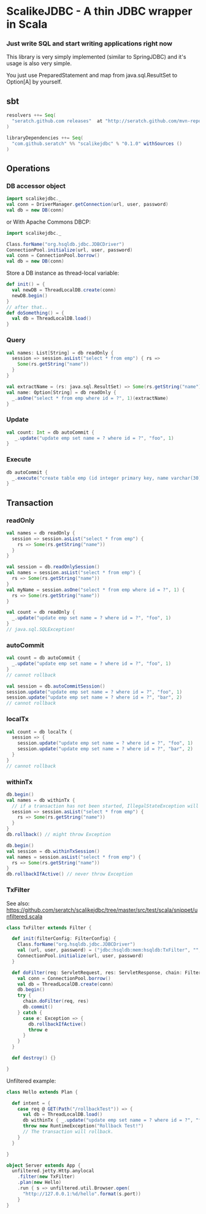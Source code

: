 # ScalikeJDBC - A thin JDBC wrapper in Scala

### Just write SQL and start writing applications right now

This library is very simply implemented (similar to SpringJDBC) and it's usage is also very simple.

You just use PreparedStatement and map from java.sql.ResultSet to Option[A] by yourself.

## sbt

```scala
resolvers ++= Seq(
  "seratch.github.com releases"  at "http://seratch.github.com/mvn-repo/releases"
)

libraryDependencies ++= Seq(
  "com.github.seratch" %% "scalikejdbc" % "0.1.0" withSources ()
)
```

## Operations

### DB accessor object

```scala
import scalikejdbc._
val conn = DriverManager.getConnection(url, user, password)
val db = new DB(conn)
```

or With Apache Commons DBCP:

```scala
import scalikejdbc._

Class.forName("org.hsqldb.jdbc.JDBCDriver")
ConnectionPool.initialize(url, user, password)
val conn = ConnectionPool.borrow()
val db = new DB(conn)
```

Store a DB instance as thread-local variable:

```scala
def init() = {
  val newDB = ThreadLocalDB.create(conn)
  newDB.begin()
}
// after that..
def doSomething() = {
  val db = ThreadLocalDB.load()
}
```

### Query

```scala
val names: List[String] = db readOnly {
  session => session.asList("select * from emp") { rs =>
    Some(rs.getString("name"))
  }
}
```

```scala
val extractName = (rs: java.sql.ResultSet) => Some(rs.getString("name"))
val name: Option[String] = db readOnly {
  _.asOne("select * from emp where id = ?", 1)(extractName)
}
```

### Update

```scala
val count: Int = db autoCommit {
   _.update("update emp set name = ? where id = ?", "foo", 1)
}
```

### Execute

```scala
db autoCommit {
  _.execute("create table emp (id integer primary key, name varchar(30))")
}
```

## Transaction

### readOnly

```scala
val names = db readOnly {
  session => session.asList("select * from emp") {
    rs => Some(rs.getString("name"))
  }
}
```

```scala
val session = db.readOnlySession()
val names = session.asList("select * from emp") {
  rs => Some(rs.getString("name"))
}
val myName = session.asOne("select * from emp where id = ?", 1) {
  rs => Some(rs.getString("name"))
}
```

```scala
val count = db readOnly {
  _.update("update emp set name = ? where id = ?", "foo", 1)
}
// java.sql.SQLException!
```

### autoCommit

```scala
val count = db autoCommit {
  _.update("update emp set name = ? where id = ?", "foo", 1)
}
// cannot rollback
```

```scala
val session = db.autoCommitSession()
session.update("update emp set name = ? where id = ?", "foo", 1)
session.update("update emp set name = ? where id = ?", "bar", 2)
// cannot rollback
```

### localTx

```scala
val count = db localTx {
  session => {
    session.update("update emp set name = ? where id = ?", "foo", 1)
    session.update("update emp set name = ? where id = ?", "bar", 2)
  }
}
// cannot rollback
```

### withinTx

```scala
db.begin()
val names = db withinTx {
  // if a transaction has not been started, IllegalStateException will be thrown
  session => session.asList("select * from emp") {
    rs => Some(rs.getString("name"))
  }
}
db.rollback() // might throw Exception
```

```scala
db.begin()
val session = db.withinTxSession()
val names = session.asList("select * from emp") {
  rs => Some(rs.getString("name"))
}
db.rollbackIfActive() // never throw Exception
```

### TxFilter

See also: https://github.com/seratch/scalikejdbc/tree/master/src/test/scala/snippet/unfiltered.scala

```scala
class TxFilter extends Filter {

  def init(filterConfig: FilterConfig) {
    Class.forName("org.hsqldb.jdbc.JDBCDriver")
    val (url, user, password) = ("jdbc:hsqldb:mem:hsqldb:TxFilter", "", "")
    ConnectionPool.initialize(url, user, password)
  }

  def doFilter(req: ServletRequest, res: ServletResponse, chain: FilterChain) {
    val conn = ConnectionPool.borrow()
    val db = ThreadLocalDB.create(conn)
    db.begin()
    try {
      chain.doFilter(req, res)
      db.commit()
    } catch {
      case e: Exception => {
        db.rollbackIfActive()
        throw e
      }
    }
  }

  def destroy() {}

}
```

Unfiltered example:

```scala
class Hello extends Plan {

  def intent = {
    case req @ GET(Path("/rollbackTest")) => {
      val db = ThreadLocalDB.load()
      db withinTx { _.update("update emp set name = ? where id = ?", "foo", 1) }
      throw new RuntimeException("Rollback Test!")
      // The transaction will rollback.
    }
  }

}

object Server extends App {
  unfiltered.jetty.Http.anylocal
    .filter(new TxFilter)
    .plan(new Hello)
    .run { s => unfiltered.util.Browser.open(
      "http://127.0.0.1:%d/hello".format(s.port))
    }
}
```

